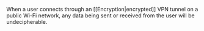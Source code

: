 When a user connects through an [[Encryption|encrypted]] VPN tunnel on a public Wi-Fi network, any data being sent or received from the user will be undecipherable.